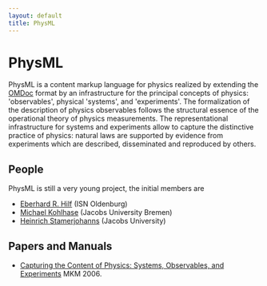 ```yaml
---
layout: default
title: PhysML
---
```

# PhysML

PhysML is a content markup language for physics realized by extending the [OMDoc]("http://www.omdoc.org") format by an infrastructure for the principal concepts of physics: 'observables', physical 'systems', and 'experiments'. The formalization of the description of physics observables follows the structural essence of the operational theory of physics measurements. The representational infrastructure for systems and experiments allow to capture the distinctive practice of physics: natural laws are supported by evidence from experiments which are described, disseminated and reproduced by others.

 
## People
 
PhysML is still a very young project, the initial members are

 

* [Eberhard R. Hilf]("http://physnet.uni-oldenburg.de/~hilf/") (ISN Oldenburg) 
* [Michael Kohlhase]("http://www.kwarc.info/kohlhase/") (Jacobs University Bremen) 
* [Heinrich Stamerjohanns]("http://www.eecs.jacobs-university.de/wiki/index.php/Heinrich_Stamerjohanns") (Jacobs University) 

 
## Papers and Manuals

* [Capturing the Content of Physics: Systems, Observables, and Experiments]("http://kwarc.info/kohlhase/papers/mkm06physml.pdf") MKM 2006. 
